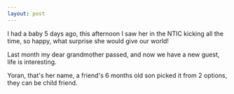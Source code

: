 ```yaml
---
layout: post
---
```

I had a baby 5 days ago, this afternoon I saw her in the NTIC kicking all the time, so happy, what surprise she would give our world! 

Last month my dear grandmother passed, and now we have a new guest, life is interesting.

Yoran, that's her name, a friend's 6 months old son picked it from 2 options, they can be child friend.

